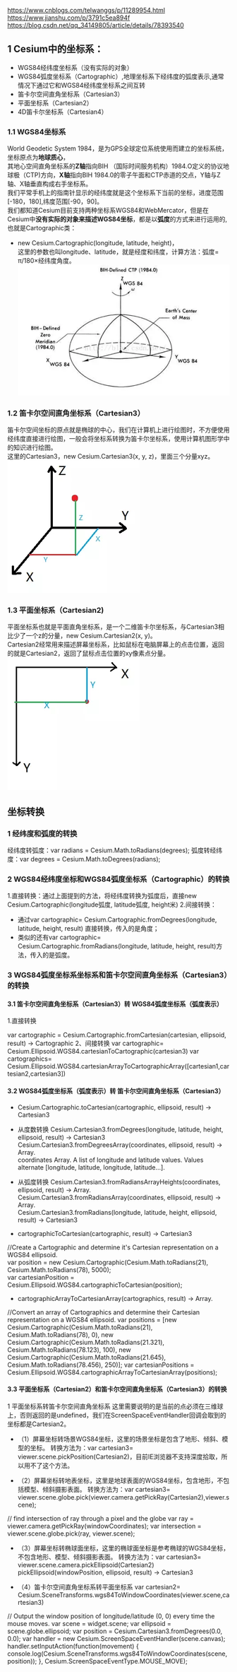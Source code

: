 
https://www.cnblogs.com/telwanggs/p/11289954.html
https://www.jianshu.com/p/3791c5ea894f
https://blog.csdn.net/qq_34149805/article/details/78393540

## 1 Cesium中的坐标系：
- WGS84经纬度坐标系（没有实际的对象）  
- WGS84弧度坐标系（Cartographic）,地理坐标系下经纬度的弧度表示,通常情况下通过它和WGS84经纬度坐标系之间互转    
- 笛卡尔空间直角坐标系（Cartesian3）   
- 平面坐标系（Cartesian2）   
- 4D笛卡尔坐标系（Cartesian4）    



### 1.1 WGS84坐标系
World Geodetic System 1984，是为GPS全球定位系统使用而建立的坐标系统，坐标原点为**地球质心**，   
其地心空间直角坐标系的**Z轴**指向BIH （国际时间服务机构）1984.O定义的协议地球极（CTP)方向，**X轴**指向BIH 1984.0的零子午面和CTP赤道的交点，Y轴与Z轴、X轴垂直构成右手坐标系。  
我们平常手机上的指南针显示的经纬度就是这个坐标系下当前的坐标，进度范围[-180，180],纬度范围[-90，90]。   
我们都知道Cesium目前支持两种坐标系WGS84和WebMercator，但是在Cesium中**没有实际的对象来描述WGS84坐标**，都是以**弧度**的方式来进行运用的,也就是Cartographic类：      
- new Cesium.Cartographic(longitude, latitude, height)，    
这里的参数也叫longitude、latitude，就是经度和纬度，计算方法：弧度= π/180×经纬度角度。       
![WGS84坐标系](./wgs84.webp)



### 1.2 笛卡尔空间直角坐标系（Cartesian3）

笛卡尔空间坐标的原点就是椭球的中心，我们在计算机上进行绘图时，不方便使用经纬度直接进行绘图，一般会将坐标系转换为笛卡尔坐标系，使用计算机图形学中的知识进行绘图。           
这里的Cartesian3，new Cesium.Cartesian3(x, y, z)，里面三个分量xyz。       
![Cartesian3](./Cartesian3.jpg)


### 1.3 平面坐标系（Cartesian2)

平面坐标系也就是平面直角坐标系，是一个二维笛卡尔坐标系，与Cartesian3相比少了一个z的分量，new Cesium.Cartesian2(x, y)。        
Cartesian2经常用来描述屏幕坐标系，比如鼠标在电脑屏幕上的点击位置，返回的就是Cartesian2，返回了鼠标点击位置的xy像素点分量。             
![Cartesian2](./Cartesian2.jpg)



## 坐标转换

### 1 经纬度和弧度的转换
经纬度转弧度：var radians = Cesium.Math.toRadians(degrees);
弧度转经纬度：var degrees = Cesium.Math.toDegrees(radians);


### 2 WGS84经纬度坐标和WGS84弧度坐标系（Cartographic）的转换

1.直接转换：通过上面提到的方法，将经纬度转换为弧度后，直接new Cesium.Cartographic(longitude弧度, latitude弧度, height米)
2.间接转换：
- 通过var cartographic= Cesium.Cartographic.fromDegrees(longitude, latitude, height, result) 直接转换，传入的是角度；
- 类似的还有var cartographic= Cesium.Cartographic.fromRadians(longitude, latitude, height, result)方法，传入的是弧度。


### 3 WGS84弧度坐标系坐标系和笛卡尔空间直角坐标系（Cartesian3）的转换

#### 3.1 笛卡尔空间直角坐标系（Cartesian3）转 WGS84弧度坐标系（弧度表示）
 

1.直接转换
 
var cartographic = Cesium.Cartographic.fromCartesian(cartesian, ellipsoid, result) → Cartographic
2、间接转换
var cartographic= Cesium.Ellipsoid.WGS84.cartesianToCartographic(cartesian3)
var cartographics= Cesium.Ellipsoid.WGS84.cartesianArrayToCartographicArray([cartesian1,cartesian2,cartesian3])


#### 3.2 WGS84弧度坐标系（弧度表示）转 笛卡尔空间直角坐标系（Cartesian3）
 
- Cesium.Cartographic.toCartesian(cartographic, ellipsoid, result) → Cartesian3
 
- 从度数转换 
 Cesium.Cartesian3.fromDegrees(longitude, latitude, height, ellipsoid, result) → Cartesian3 
 Cesium.Cartesian3.fromDegreesArray(coordinates, ellipsoid, result) → Array.<Cartesian3>                                  
 coordinates	Array.<Number>		A list of longitude and latitude values. Values alternate [longitude, latitude, longitude, latitude...].                   
- 从弧度转换 
Cesium.Cartesian3.fromRadiansArrayHeights(coordinates, ellipsoid, result) → Array.<Cartesian3>   
Cesium.Cartesian3.fromRadiansArray(coordinates, ellipsoid, result) → Array.<Cartesian3>                       
Cesium.Cartesian3.fromRadians(longitude, latitude, height, ellipsoid, result) → Cartesian3            

- cartographicToCartesian(cartographic, result) → Cartesian3

//Create a Cartographic and determine it's Cartesian representation on a WGS84 ellipsoid.            
var position = new Cesium.Cartographic(Cesium.Math.toRadians(21), Cesium.Math.toRadians(78), 5000);            
var cartesianPosition = Cesium.Ellipsoid.WGS84.cartographicToCartesian(position);   


- cartographicArrayToCartesianArray(cartographics, result) → Array.<Cartesian3>

//Convert an array of Cartographics and determine their Cartesian representation on a WGS84 ellipsoid.
var positions = [new Cesium.Cartographic(Cesium.Math.toRadians(21), Cesium.Math.toRadians(78), 0),
                 new Cesium.Cartographic(Cesium.Math.toRadians(21.321), Cesium.Math.toRadians(78.123), 100),
                 new Cesium.Cartographic(Cesium.Math.toRadians(21.645), Cesium.Math.toRadians(78.456), 250)];
var cartesianPositions = Cesium.Ellipsoid.WGS84.cartographicArrayToCartesianArray(positions);






#### 3.3 平面坐标系（Cartesian2）和笛卡尔空间直角坐标系（Cartesian3）的转换
1 平面坐标系转笛卡尔空间直角坐标系
这里需要说明的是当前的点必须在三维球上，否则返回的是undefined，我们在ScreenSpaceEventHandler回调会取到的坐标都是Cartesian2。
- （1）屏幕坐标转场景WGS84坐标，这里的场景坐标是包含了地形、倾斜、模型的坐标。
转换方法为：var cartesian3= viewer.scene.pickPosition(Cartesian2)，目前IE浏览器不支持深度拾取，所以用不了这个方法。

- （2）屏幕坐标转地表坐标，这里是地球表面的WGS84坐标，包含地形，不包括模型、倾斜摄影表面。
转换方法为：var cartesian3= viewer.scene.globe.pick(viewer.camera.getPickRay(Cartesian2),viewer.scene);

// find intersection of ray through a pixel and the globe
var ray = viewer.camera.getPickRay(windowCoordinates);
var intersection =  viewer.scene.globe.pick(ray, viewer.scene);


- （3）屏幕坐标转椭球面坐标，这里的椭球面坐标是参考椭球的WGS84坐标，不包含地形、模型、倾斜摄影表面。
转换方法为：var cartesian3= viewer.scene.camera.pickEllipsoid(Cartesian2)
          pickEllipsoid(windowPosition, ellipsoid, result) → Cartesian3

- （4）笛卡尔空间直角坐标系转平面坐标系
var cartesian2= Cesium.SceneTransforms.wgs84ToWindowCoordinates(viewer.scene,cartesian3)


// Output the window position of longitude/latitude (0, 0) every time the mouse moves.
var scene = widget.scene;
var ellipsoid = scene.globe.ellipsoid;
var position = Cesium.Cartesian3.fromDegrees(0.0, 0.0);
var handler = new Cesium.ScreenSpaceEventHandler(scene.canvas);
handler.setInputAction(function(movement) {
    console.log(Cesium.SceneTransforms.wgs84ToWindowCoordinates(scene, position));
}, Cesium.ScreenSpaceEventType.MOUSE_MOVE);





